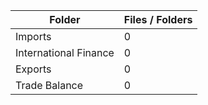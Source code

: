 | Folder                |   Files / Folders |
|-----------------------|-------------------|
| Imports               |                 0 |
| International Finance |                 0 |
| Exports               |                 0 |
| Trade Balance         |                 0 |